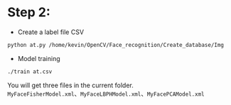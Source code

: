# Step 2:

- Create a label file CSV

```bash
python at.py /home/kevin/OpenCV/Face_recognition/Create_database/Img
```

- Model training

```bash
./train at.csv
```
You will get three files in the current folder.    
`MyFaceFisherModel.xml`、`MyFaceLBPHModel.xml`、`MyFacePCAModel.xml`

